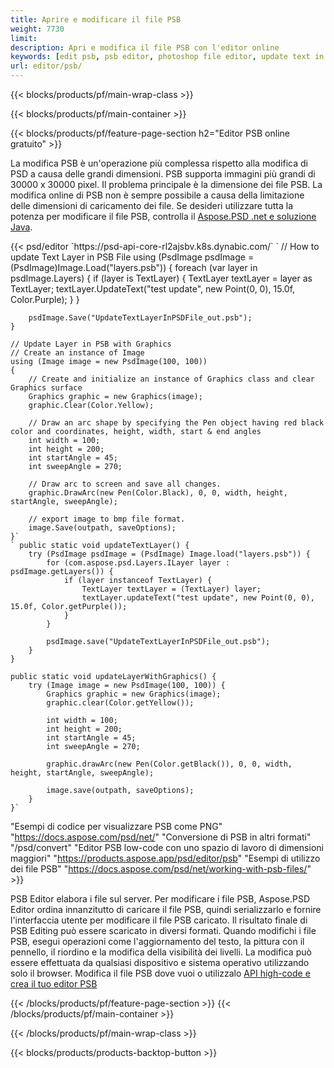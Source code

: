 ```yaml
---
title: Aprire e modificare il file PSB
weight: 7730
limit: 
description: Apri e modifica il file PSB con l'editor online
keywords: [edit psb, psb editor, photoshop file editor, update text in psb, update psb, open psb, update text in psb]
url: editor/psb/
---
```


{{< blocks/products/pf/main-wrap-class >}}

{{< blocks/products/pf/main-container >}}

{{< blocks/products/pf/feature-page-section h2="Editor PSB online gratuito" >}}
<p>La modifica PSB è un'operazione più complessa rispetto alla modifica di PSD a causa delle grandi dimensioni. PSB supporta immagini più grandi di 30000 x 30000 pixel. Il problema principale è la dimensione dei file PSB. La modifica online di PSB non è sempre possibile a causa della limitazione delle dimensioni di caricamento dei file. Se desideri utilizzare tutta la potenza per modificare il file PSB, controlla il <a href="/psd/{{< lang-code >}}">Aspose.PSD .net e soluzione Java</a>. </p>
{{< psd/editor `https://psd-api-core-rl2ajsbv.k8s.dynabic.com/` 
`	// How to update Text Layer in PSB File
	using (PsdImage psdImage = (PsdImage)Image.Load("layers.psb"))
  	{
		foreach (var layer in psdImage.Layers)
		{
			if (layer is TextLayer)
			{
				TextLayer textLayer = layer as TextLayer;
				textLayer.UpdateText("test update", new Point(0, 0), 15.0f, Color.Purple);
			}
		}

		psdImage.Save("UpdateTextLayerInPSDFile_out.psb");
	}
	
	// Update Layer in PSB with Graphics
	// Create an instance of Image
	using (Image image = new PsdImage(100, 100))
	{
		// Create and initialize an instance of Graphics class and clear Graphics surface
		Graphics graphic = new Graphics(image);
		graphic.Clear(Color.Yellow);

		// Draw an arc shape by specifying the Pen object having red black color and coordinates, height, width, start & end angles                 
		int width = 100;
		int height = 200;
		int startAngle = 45;
		int sweepAngle = 270;

		// Draw arc to screen and save all changes.
		graphic.DrawArc(new Pen(Color.Black), 0, 0, width, height, startAngle, sweepAngle);

		// export image to bmp file format.
		image.Save(outpath, saveOptions);
	}` 
	` public static void updateTextLayer() {
        try (PsdImage psdImage = (PsdImage) Image.load("layers.psb")) {
            for (com.aspose.psd.Layers.ILayer layer : psdImage.getLayers()) {
                if (layer instanceof TextLayer) {
                    TextLayer textLayer = (TextLayer) layer;
                    textLayer.updateText("test update", new Point(0, 0), 15.0f, Color.getPurple());
                }
            }

            psdImage.save("UpdateTextLayerInPSDFile_out.psb");
        }
    }

    public static void updateLayerWithGraphics() {
        try (Image image = new PsdImage(100, 100)) {
            Graphics graphic = new Graphics(image);
            graphic.clear(Color.getYellow());

            int width = 100;
            int height = 200;
            int startAngle = 45;
            int sweepAngle = 270;

            graphic.drawArc(new Pen(Color.getBlack()), 0, 0, width, height, startAngle, sweepAngle);

            image.save(outpath, saveOptions);
        }
    }` 
"Esempi di codice per visualizzare PSB come PNG"  "https://docs.aspose.com/psd/net/" 
"Conversione di PSB in altri formati"  "/psd/convert" 
"Editor PSB low-code con uno spazio di lavoro di dimensioni maggiori" "https://products.aspose.app/psd/editor/psb" 
"Esempi di utilizzo dei file PSB" "https://docs.aspose.com/psd/net/working-with-psb-files/" >}}
<p>PSB Editor elabora i file sul server. Per modificare i file PSB, Aspose.PSD Editor ordina innanzitutto di caricare il file PSB, quindi serializzarlo e fornire l'interfaccia utente per modificare il file PSB caricato. Il risultato finale di PSB Editing può essere scaricato in diversi formati. Quando modifichi i file PSB, esegui operazioni come l'aggiornamento del testo, la pittura con il pennello, il riordino e la modifica della visibilità dei livelli. La modifica può essere effettuata da qualsiasi dispositivo e sistema operativo utilizzando solo il browser. Modifica il file PSB dove vuoi o utilizzalo <a href="https://docs.aspose.com/psd/net/working-with-psb-files/">API high-code e crea il tuo editor PSB</a></p>

{{< /blocks/products/pf/feature-page-section >}}
{{< /blocks/products/pf/main-container >}}


{{< /blocks/products/pf/main-wrap-class >}}

{{< blocks/products/products-backtop-button >}}

